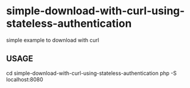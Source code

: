 # simple-download-with-curl-using-stateless-authentication
simple example to download with curl
## USAGE

cd simple-download-with-curl-using-stateless-authentication
php -S localhost:8080
    
